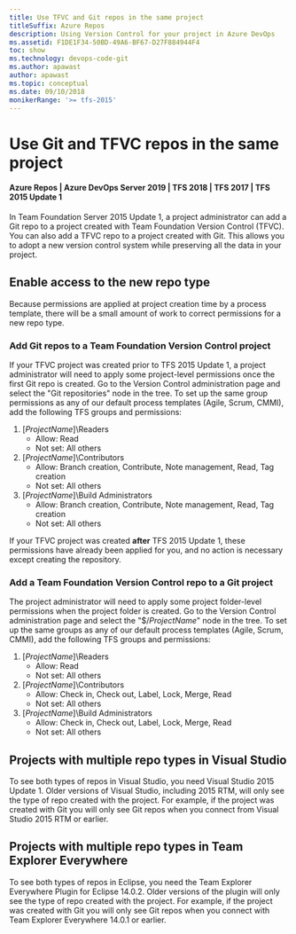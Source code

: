 ```yaml
---
title: Use TFVC and Git repos in the same project
titleSuffix: Azure Repos
description: Using Version Control for your project in Azure DevOps
ms.assetid: F1DE1F34-50BD-49A6-BF67-D27F884944F4
toc: show
ms.technology: devops-code-git 
ms.author: apawast
author: apawast
ms.topic: conceptual
ms.date: 09/10/2018 
monikerRange: '>= tfs-2015'
---
```


# Use Git and TFVC repos in the same project

#### Azure Repos | Azure DevOps Server 2019 | TFS 2018 | TFS 2017 | TFS 2015 Update 1

In Team Foundation Server 2015 Update 1, a project administrator can add a Git repo to a project created with Team Foundation Version Control (TFVC). You can also add a TFVC repo to a project created with Git. This allows you to adopt a new version control system while preserving all the data in your project.

## Enable access to the new repo type

Because permissions are applied at project creation time by a process template, there will be a small amount of work to correct permissions for a new repo type.

### Add Git repos to a Team Foundation Version Control project

If your TFVC project was created prior to TFS 2015 Update 1, a project administrator will need to apply some project-level permissions once the first Git repo is created. Go to the Version Control administration page and select the "Git repositories" node in the tree. To set up the same group permissions as any of our default process templates (Agile, Scrum, CMMI), add the following TFS groups and permissions:

1.  [_ProjectName_]\Readers
    - Allow: Read
    - Not set: All others
2.  [_ProjectName_]\Contributors
    - Allow: Branch creation, Contribute, Note management, Read, Tag creation
    - Not set: All others
3.  [_ProjectName_]\Build Administrators
    - Allow: Branch creation, Contribute, Note management, Read, Tag creation
    - Not set: All others

If your TFVC project was created **after** TFS 2015 Update 1, these permissions have already been applied for you, and no action is necessary except creating the repository.

### Add a Team Foundation Version Control repo to a Git project

The project administrator will need to apply some project folder-level permissions when the project folder is created. Go to the Version Control administration page and select the "\$/_ProjectName_" node in the tree. To set up the same groups as any of our default process templates (Agile, Scrum, CMMI), add the following TFS groups and permissions:

1.  [_ProjectName_]\Readers
    - Allow: Read
    - Not set: All others
2.  [_ProjectName_]\Contributors
    - Allow: Check in, Check out, Label, Lock, Merge, Read
    - Not set: All others
3.  [_ProjectName_]\Build Administrators
    - Allow: Check in, Check out, Label, Lock, Merge, Read
    - Not set: All others

## Projects with multiple repo types in Visual Studio

To see both types of repos in Visual Studio, you need Visual Studio 2015 Update 1. Older versions of Visual Studio, including 2015 RTM, will only see the type of repo created with the project. For example, if the project was created with Git you will only see Git repos when you connect from Visual Studio 2015 RTM or earlier.

## Projects with multiple repo types in Team Explorer Everywhere

To see both types of repos in Eclipse, you need the Team Explorer Everywhere Plugin for Eclipse 14.0.2. Older versions of the plugin will only see the type of repo created with the project. For example, if the project was created with Git you will only see Git repos when you connect with Team Explorer Everywhere 14.0.1 or earlier.
